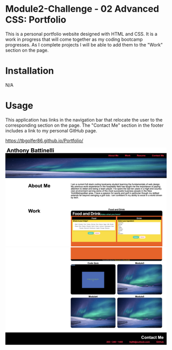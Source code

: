 # Module2-Challenge - 02 Advanced CSS: Portfolio

This is a personal portfolio website designed with HTML and CSS. It is a work in progress that will come together as my coding bootcamp progresses. As I complete projects I will be able to add them to the "Work" section on the page.

# Installation

N/A

# Usage

This application has links in the navigation bar that relocate the user to the corresponding section on the page. The "Contact Me" section in the footer includes a link to my personal GitHub page.

https://tbgolfer86.github.io/Portfolio/

![alt text](assets/images/Screenshot%202023-01-21%20at%204.34.06%20PM.png)
![alt text](assets/images/Screenshot%202023-01-21%20at%204.34.51%20PM.png)
